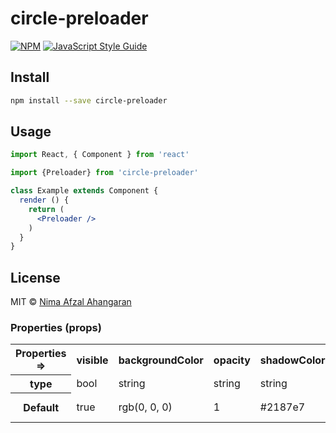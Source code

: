 # circle-preloader

> 

[![NPM](https://img.shields.io/npm/v/circle-preloader.svg)](https://www.npmjs.com/package/circle-preloader) [![JavaScript Style Guide](https://img.shields.io/badge/code_style-standard-brightgreen.svg)](https://standardjs.com)

## Install

```bash
npm install --save circle-preloader
```

## Usage

```jsx
import React, { Component } from 'react'

import {Preloader} from 'circle-preloader'

class Example extends Component {
  render () {
    return (
      <Preloader />
    )
  }
}
```

## License

MIT © [Nima Afzal Ahangaran](https://github.com/nimvb)

### Properties (props)

<table>
  <tr>
    <th>Properties =></th>
    <th>visible</th>
    <th>backgroundColor</th>
    <th>opacity</th>
    <th>shadowColor</th>
    <th>outerColor</th>
    <th>innerColor</th>
  </tr>
  <tr>
    <th>type</th>
    <td>bool</td>
    <td>string</td>
    <td>string</td>
    <td>string</td>
    <td>string</td>
    <td>string</td>
  </tr>
  <tr>
    <th>Default</th>
    <td>true</td>
    <td>rgb(0, 0, 0)</td>
    <td>1</td>
    <td>#2187e7</td>
    <td>rgb(0, 183, 229)</td>
    <td>rgb(0, 183, 229)</td>
  </tr>
</table>


